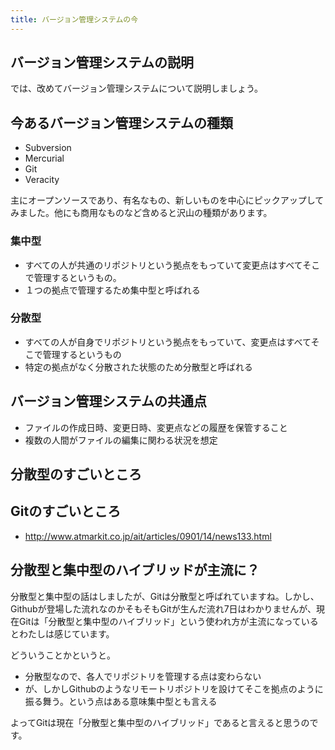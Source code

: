 ```yaml
---
title: バージョン管理システムの今
---
```


## バージョン管理システムの説明
では、改めてバージョン管理システムについて説明しましょう。

## 今あるバージョン管理システムの種類
- Subversion
- Mercurial
- Git
- Veracity

主にオープンソースであり、有名なもの、新しいものを中心にピックアップしてみました。他にも商用なものなど含めると沢山の種類があります。

### 集中型
- すべての人が共通のリポジトリという拠点をもっていて変更点はすべてそこで管理するというもの。
- １つの拠点で管理するため集中型と呼ばれる

### 分散型
- すべての人が自身でリポジトリという拠点をもっていて、変更点はすべてそこで管理するというもの
- 特定の拠点がなく分散された状態のため分散型と呼ばれる

## バージョン管理システムの共通点
- ファイルの作成日時、変更日時、変更点などの履歴を保管すること
- 複数の人間がファイルの編集に関わる状況を想定

## 分散型のすごいところ

## Gitのすごいところ
- http://www.atmarkit.co.jp/ait/articles/0901/14/news133.html

## 分散型と集中型のハイブリッドが主流に？
分散型と集中型の話はしましたが、Gitは分散型と呼ばれていますね。しかし、Githubが登場した流れなのかそもそもGitが生んだ流れ7日はわかりませんが、現在Gitは「分散型と集中型のハイブリッド」という使われ方が主流になっているとわたしは感じています。

どういうことかというと。

- 分散型なので、各人でリポジトリを管理する点は変わらない
- が、しかしGithubのようなリモートリポジトリを設けてそこを拠点のように振る舞う。という点はある意味集中型とも言える

よってGitは現在「分散型と集中型のハイブリッド」であると言えると思うのです。

